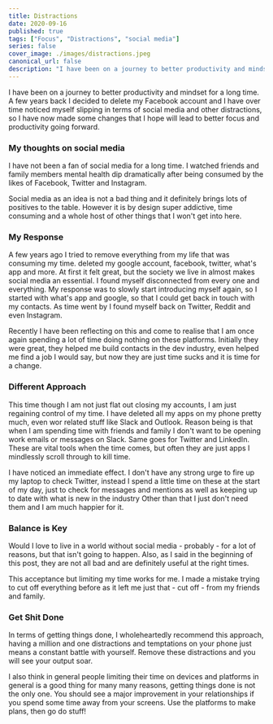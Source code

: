 ```yaml
---
title: Distractions
date: 2020-09-16
published: true
tags: ["Focus", "Distractions", "social media"]
series: false
cover_image: ./images/distractions.jpeg
canonical_url: false
description: "I have been on a journey to better productivity and mindset for a long time. A few years back I decided to delete my Facebook account and I have over time noticed myself slipping in terms of social media and other distractions, so I have now made some changes that I hope will lead to better focus and productivity going forward."
---
```


I have been on a journey to better productivity and mindset for a long time. A few years back I decided to delete my Facebook account and I have over time noticed myself slipping in terms of social media and other distractions, so I have now made some changes that I hope will lead to better focus and productivity going forward.

### My thoughts on social media

I have not been a fan of social media for a long time. I watched friends and family members mental health dip dramatically after being consumed by the likes of Facebook, Twitter and Instagram.

Social media as an idea is not a bad thing and it definitely brings lots of positives to the table. However it is by design super addictive, time consuming and a whole host of other things that I won't get into here.

### My Response

A few years ago I tried to remove everything from my life that was consuming my time. deleted my google account, facebook, twitter, what's app and more. At first it felt great, but the society we live in almost makes social media an essential. I found myself disconnected from every one and everything. My response was to slowly start introducing myself again, so I started with what's app and google, so that I could get back in touch with my contacts. As time went by I found myself back on Twitter, Reddit and even Instagram.

Recently I have been reflecting on this and come to realise that I am once again spending a lot of time doing nothing on these platforms. Initially they were great, they helped me build contacts in the dev industry, even helped me find a job I would say, but now they are just time sucks and it is time for a change.

### Different Approach

This time though I am not just flat out closing my accounts, I am just regaining control of my time. I have deleted all my apps on my phone pretty much, even wor related stuff like Slack and Outlook. Reason being is that when I am spending time with friends and family I don't want to be opening work emails or messages on Slack. Same goes for Twitter and LinkedIn. These are vital tools when the time comes, but often they are just apps I mindlessly scroll through to kill time.

I have noticed an immediate effect. I don't have any strong urge to fire up my laptop to check Twitter, instead I spend a little time on these at the start of my day, just to check for messages and mentions as well as keeping up to date with what is new in the industry Other than that I just don't need them and I am much happier for it.

### Balance is Key

Would I love to live in a world without social media - probably - for a lot of reasons, but that isn't going to happen. Also, as I said in the beginning of this post, they are not all bad and are definitely useful at the right times.

This acceptance but limiting my time works for me. I made a mistake trying to cut off everything before as it left me just that - cut off - from my friends and family.

### Get Shit Done

In terms of getting things done, I wholeheartedly recommend this approach, having a million and one distractions and temptations on your phone just means a constant battle with yourself. Remove these distractions and you will see your output soar.

I also think in general people limiting their time on devices and platforms in general is a good thing for many many reasons, getting things done is not the only one. You should see a major improvement in your relationships if you spend some time away from your screens. Use the platforms to make plans, then go do stuff!
